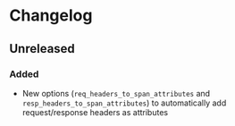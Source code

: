 # Changelog

## Unreleased

### Added

* New options (`req_headers_to_span_attributes`  and `resp_headers_to_span_attributes`) to automatically add request/response headers as attributes